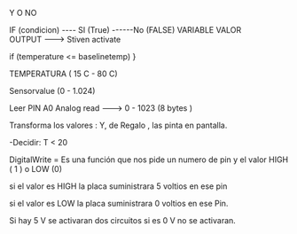 Y
O
NO

IF (condicion) ---- SI (True) ------No (FALSE)
    VARIABLE   VALOR          
OUTPUT ---> Stiven activate

if (temperature <= baselinetemp)
}

TEMPERATURA ( 15 C - 80 C)

Sensorvalue (0 - 1.024)

Leer PIN A0
    Analog read ---> 0 - 1023 (8 bytes ) 

Transforma los valores :
          Y, de Regalo , las pinta en pantalla.
         
 -Decidir:
  T < 20 
  
  DigitalWrite = Es una función que nos pide un numero de pin y el valor HIGH ( 1 ) o LOW (0)
  
  si el valor es HIGH la placa suministrara 5 voltios en ese pin 
  
  si el valor es LOW la placa suministrara 0 voltios en ese Pin.
  
  Si hay 5 V se activaran dos circuitos si es 0 V no se activaran.
  
  
  
  
  
  
  
  
  
  
  
  
  
  
  
  
  
  
  
  
  
  
  
  
  
  
  
  
  
  
  
  
  
  
  
  
  
  
  
  
  
  
  
  
  
  
  
  
  
  
  
  
  
  
  
